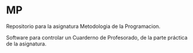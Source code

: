 # MP
Repositorio para la asignatura Metodologia de la Programacion.

Software para controlar un Cuarderno de Profesorado, de la parte práctica de la asignatura.
